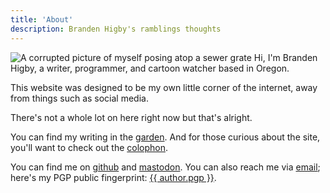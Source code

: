 ```yaml
---
title: 'About'
description: Branden Higby's ramblings thoughts
---
```


![A corrupted picture of myself posing atop a sewer grate](/glitch.png) Hi, I'm Branden Higby, a writer, programmer, and cartoon watcher based in Oregon.

This website was designed to be my own little corner of the internet, away from things such as social media.

There's not a whole lot on here right now but that's alright.

You can find my writing in the [garden](/garden/). And for those curious about the site, you'll want to check out the [colophon](/colophon/).

You can find me on <a href="{{ author.github }}">github</a> and <a href="{{ author.mastodon }}">mastodon</a>. You can also reach me via <a href="mailto:{{ site.email }}">email</a>; here's my PGP public fingerprint: <a href="/pgp.txt" title="HGB's PGP">{{ author.pgp }}</a>.
